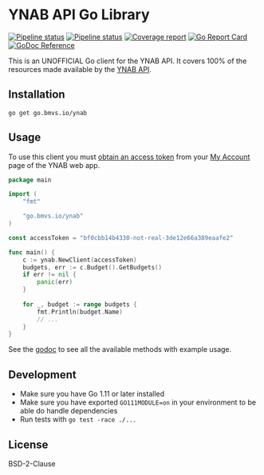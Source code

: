 # YNAB API Go Library

[![Pipeline status](https://lab.bmvs.io/bs/ynab.go/badges/master/pipeline.svg)](https://lab.bmvs.io/bs/ynab.go/commits/master) [![Pipeline status](https://ci.appveyor.com/api/projects/status/0m2n0q97usi79q27/branch/master?svg=true)](https://ci.appveyor.com/project/brunomvsouza/ynab-go-y5fjk/branch/master) [![Coverage report](https://lab.bmvs.io/bs/ynab.go/badges/master/coverage.svg)](https://lab.bmvs.io/bs/ynab.go/commits/master)  [![Go Report Card](https://goreportcard.com/badge/github.com/brunomvsouza/ynab.go)](https://goreportcard.com/report/github.com/brunomvsouza/ynab.go) [![GoDoc Reference](https://godoc.org/go.bmvs.io/ynab?status.svg)](https://godoc.org/go.bmvs.io/ynab)

This is an UNOFFICIAL Go client for the YNAB API. It covers 100% of the resources made available by the [YNAB API](https://api.youneedabudget.com).

## Installation

```
go get go.bmvs.io/ynab
```

## Usage

To use this client you must [obtain an access token](https://api.youneedabudget.com/#authentication-overview) from your [My Account](https://app.youneedabudget.com/settings) page of the YNAB web app.

```go
package main

import (
	"fmt"

	"go.bmvs.io/ynab"
)

const accessToken = "bf0cbb14b4330-not-real-3de12e66a389eaafe2"

func main() {
	c := ynab.NewClient(accessToken)
	budgets, err := c.Budget().GetBudgets()
	if err != nil {
		panic(err)
	}
	
	for _, budget := range budgets {
		fmt.Println(budget.Name)
		// ...
	}
}
```

See the [godoc](https://godoc.org/go.bmvs.io/ynab) to see all the available methods with example usage.

## Development

- Make sure you have Go 1.11 or later installed
- Make sure you have exported `GO111MODULE=on` in your environment to be able do handle dependencies
- Run tests with `go test -race ./...`

## License

BSD-2-Clause
